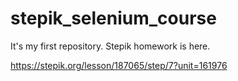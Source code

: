 # stepik_selenium_course
It's my first repository. Stepik homework is here.

https://stepik.org/lesson/187065/step/7?unit=161976

